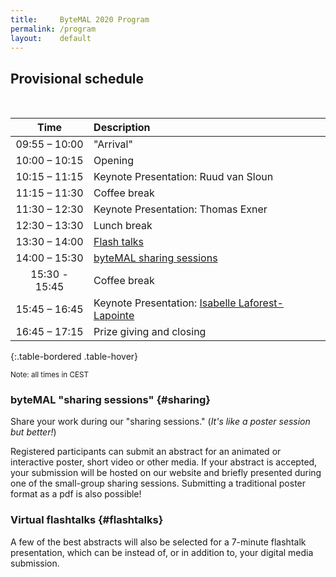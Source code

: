 ```yaml
---
title:     ByteMAL 2020 Program
permalink: /program
layout:    default
---
```


## Provisional schedule 
<br>

| Time          | Description |
| :-----------: | :----       |
| 09:55 – 10:00 | "Arrival"                             |
| 10:00 – 10:15 | Opening                               |
| 10:15 – 11:15 | Keynote Presentation: Ruud van Sloun  |
| 11:15 – 11:30 | Coffee break                          |
| 11:30 – 12:30 | Keynote Presentation: Thomas Exner    |
| 12:30 – 13:30 | Lunch break                           |
| 13:30 – 14:00 | [Flash talks](#flashtalks)            |
| 14:00 – 15:30 | [byteMAL sharing sessions](#sharing)  |
| 15:30 - 15:45 | Coffee break                          |
| 15:45 – 16:45 | Keynote Presentation: [Isabelle Laforest-Lapointe](https://isabellelaforestlapointe.wordpress.com/)   |
| 16:45 – 17:15 | Prize giving and closing              |
{:.table-bordered .table-hover}


<p><small>Note: all times in CEST </small></p>

### byteMAL "sharing sessions" {#sharing}

Share your work during our "sharing sessions." (*It's like a poster session but better!*)

Registered participants can submit an abstract for an animated or interactive poster, short video or other media. 
If your abstract is accepted, your submission will be hosted on our website and briefly presented during one of the small-group sharing sessions. 
Submitting a traditional poster format as a pdf is also possible!

### Virtual flashtalks {#flashtalks}

A few of the best abstracts will also be selected for a 7-minute flashtalk presentation, which can be instead of, or in addition to, your digital media submission.


